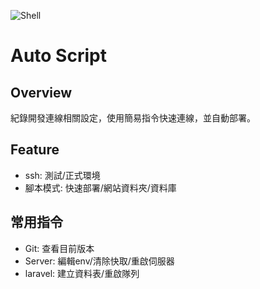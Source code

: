 ![Shell](https://img.shields.io/badge/Shell-3.2.57-blue)

# Auto Script

## Overview
紀錄開發連線相關設定，使用簡易指令快速連線，並自動部署。

## Feature
* ssh: 測試/正式環境
* 腳本模式: 快速部署/網站資料夾/資料庫

## 常用指令
* Git: 查看目前版本
* Server: 編輯env/清除快取/重啟伺服器
* laravel: 建立資料表/重啟隊列
